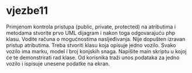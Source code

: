 # vjezbe11

Primjenom kontrola pristupa (public, private, protected) na atributima i metodama stvorite prvo UML dijagram i nakon toga odgovarajuću php klasu. 
Vodite računa o mogućnostima nasljeđivanja. Nije dopušten izravan pristup atributima.
Treba stvoriti klasu koja opisuje jedno vozilo. Svako vozilo ima marku, model i broj konjskih snaga. 
Napišite main skriptu u kojoj će te demonstrirati rad klase. Od korisnika traži unos podataka za jedno vozilo i ispisuje unesene podatke na ekran.
